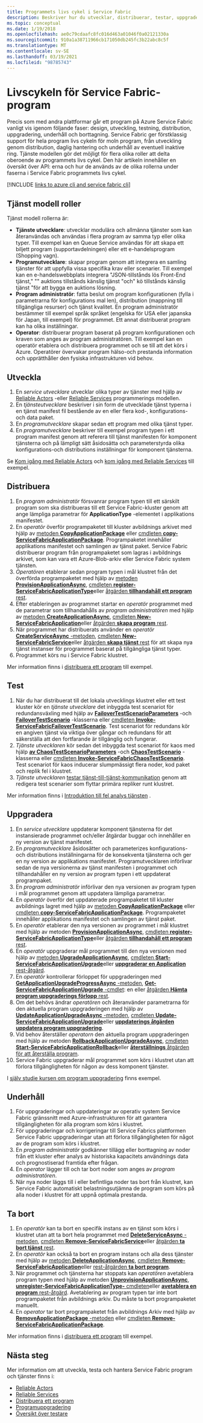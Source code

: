 ```yaml
---
title: Programmets livs cykel i Service Fabric
description: Beskriver hur du utvecklar, distribuerar, testar, uppgraderar, underhåller och tar bort Service Fabric program.
ms.topic: conceptual
ms.date: 1/19/2018
ms.openlocfilehash: ae0c79cdaafc8fc016d463a01046f0a02121330a
ms.sourcegitcommit: 910a1a38711966cb171050db245fc3b22abc8c5f
ms.translationtype: MT
ms.contentlocale: sv-SE
ms.lasthandoff: 03/19/2021
ms.locfileid: "98785743"
---
```

# <a name="service-fabric-application-lifecycle"></a>Livscykeln för Service Fabric-program
Precis som med andra plattformar går ett program på Azure Service Fabric vanligt vis igenom följande faser: design, utveckling, testning, distribution, uppgradering, underhåll och borttagning. Service Fabric ger förstklassig support för hela program livs cykeln för moln program, från utveckling genom distribution, daglig hantering och underhåll av eventuell inaktive ring. Tjänste modellen gör det möjligt för flera olika roller att delta oberoende av programmets livs cykel. Den här artikeln innehåller en översikt över API: erna och hur de används av de olika rollerna under faserna i Service Fabric programmets livs cykel.

[!INCLUDE [links to azure cli and service fabric cli](../../includes/service-fabric-sfctl.md)]

## <a name="service-model-roles"></a>Tjänst modell roller
Tjänst modell rollerna är:

* **Tjänste utvecklare**: utvecklar modulära och allmänna tjänster som kan återanvändas och användas i flera program av samma typ eller olika typer. Till exempel kan en Queue Service användas för att skapa ett biljett program (supportavdelningen) eller ett e-handelsprogram (Shopping vagn).
* **Programutvecklare**: skapar program genom att integrera en samling tjänster för att uppfylla vissa specifika krav eller scenarier. Till exempel kan en e-handelswebbplats integrera "JSON-tillstånds lös Front-End tjänst," "" auktions tillstånds känslig tjänst "och" kö tillstånds känslig tjänst "för att bygga en auktions lösning.
* **Program administratör**: fatta beslut om program konfigurationen (fylla i parametrarna för konfigurations mal len), distribution (mappning till tillgängliga resurser) och tjänst kvalitet. En program administratör bestämmer till exempel språk språket (engelska för USA eller japanska för Japan, till exempel) för programmet. Ett annat distribuerat program kan ha olika inställningar.
* **Operator**: distribuerar program baserat på program konfigurationen och kraven som anges av program administratören. Till exempel kan en operatör etablera och distribuera programmet och se till att det körs i Azure. Operatörer övervakar program hälso-och prestanda information och upprätthåller den fysiska infrastrukturen vid behov.

## <a name="develop"></a>Utveckla
1. En *service utvecklare* utvecklar olika typer av tjänster med hjälp av [Reliable Actors](service-fabric-reliable-actors-introduction.md) -eller [Reliable Services](service-fabric-reliable-services-introduction.md) programmerings modellen.
2. En *tjänsteutvecklare* beskriver i sin form de utvecklade tjänst typerna i en tjänst manifest fil bestående av en eller flera kod-, konfigurations-och data paket.
3. En *programutvecklare* skapar sedan ett program med olika tjänst typer.
4. En *programutvecklare* beskriver till exempel program typen i ett program manifest genom att referera till tjänst manifesten för komponent tjänsterna och på lämpligt sätt åsidosätta och parameterstyrda olika konfigurations-och distributions inställningar för komponent tjänsterna.

Se [Kom igång med Reliable Actors](service-fabric-reliable-actors-get-started.md) och [kom igång med Reliable Services](service-fabric-reliable-services-quick-start.md) till exempel.

## <a name="deploy"></a>Distribuera
1. En *program administratör* försvanrar program typen till ett särskilt program som ska distribueras till ett Service Fabric-kluster genom att ange lämpliga parametrar för **ApplicationType** -elementet i applikations manifestet.
2. En *operatör* överför programpaketet till kluster avbildnings arkivet med hjälp av [metoden **CopyApplicationPackage**](/dotnet/api/system.fabric.fabricclient.applicationmanagementclient) eller [cmdleten **copy-ServiceFabricApplicationPackage**](/powershell/module/servicefabric/copy-servicefabricapplicationpackage). Programpaketet innehåller applikations manifestet och samlingen av tjänst paket. Service Fabric distribuerar program från programpaketet som lagras i avbildnings arkivet, som kan vara ett Azure-Blob-arkiv eller Service Fabric system tjänsten.
3. *Operatören* etablerar sedan program typen i mål klustret från det överförda programpaketet med hjälp av [metoden **ProvisionApplicationAsync**](/dotnet/api/system.fabric.fabricclient.applicationmanagementclient), [cmdleten **register-ServiceFabricApplicationType**](/powershell/module/servicefabric/register-servicefabricapplicationtype)eller [åtgärden **tillhandahåll ett program** rest](/rest/api/servicefabric/provision-an-application).
4. Efter etableringen av programmet startar en *operatör* programmet med de parametrar som tillhandahålls av *program administratören* med hjälp av [metoden **CreateApplicationAsync**](/dotnet/api/system.fabric.fabricclient.applicationmanagementclient), [cmdleten **New-ServiceFabricApplication**](/powershell/module/servicefabric/new-servicefabricapplication)eller [åtgärden **skapa program** rest](/rest/api/servicefabric/create-an-application).
5. När programmet har distribuerats använder en *operatör* [ **CreateServiceAsync** -metoden](/dotnet/api/system.fabric.fabricclient.servicemanagementclient), [cmdleten **New-ServiceFabricService**](/powershell/module/servicefabric/new-servicefabricservice)eller [åtgärden **skapa tjänst** rest](/rest/api/servicefabric/create-a-service) för att skapa nya tjänst instanser för programmet baserat på tillgängliga tjänst typer.
6. Programmet körs nu i Service Fabric klustret.

Mer information finns i [distribuera ett program](service-fabric-deploy-remove-applications.md) till exempel.

## <a name="test"></a>Test
1. När du har distribuerat till det lokala utvecklings klustret eller ett test kluster kör en *tjänste utvecklare* det inbyggda test scenariot för redundansväxling med hjälp av [**FailoverTestScenarioParameters**](/dotnet/api/system.fabric.testability.scenario.failovertestscenarioparameters) -och [**FailoverTestScenario**](/dotnet/api/system.fabric.testability.scenario.failovertestscenario) -klasserna eller [cmdleten **Invoke-ServiceFabricFailoverTestScenario**](/powershell/module/servicefabric/invoke-servicefabricfailovertestscenario). Test scenariot för redundans kör en angiven tjänst via viktiga över gångar och redundans för att säkerställa att den fortfarande är tillgänglig och fungerar.
2. *Tjänste utvecklaren* kör sedan det inbyggda test scenariot för kaos med hjälp [**av ChaosTestScenarioParameters**](/dotnet/api/system.fabric.testability.scenario.chaostestscenarioparameters) -och [**ChaosTestScenario**](/dotnet/api/system.fabric.testability.scenario.chaostestscenario) -klasserna eller [cmdleten **Invoke-ServiceFabricChaosTestScenario**](/powershell/module/servicefabric/invoke-servicefabricchaostestscenario). Test scenariot för kaos inducerar slumpmässigt flera noder, kod paket och replik fel i klustret.
3. *Tjänste utvecklaren* [testar tjänst-till-tjänst-kommunikation](service-fabric-testability-scenarios-service-communication.md) genom att redigera test scenarier som flyttar primära repliker runt klustret.

Mer information finns i [Introduktion till fel analys tjänsten](service-fabric-testability-overview.md) .

## <a name="upgrade"></a>Uppgradera
1. En *service utvecklare* uppdaterar komponent tjänsterna för det instansierade programmet och/eller åtgärdar buggar och innehåller en ny version av tjänst manifestet.
2. En *programutvecklare* åsidosätter och parameterizes konfigurations-och distributions inställningarna för de konsekventa tjänsterna och ger en ny version av applikations manifestet. Programutvecklaren införlivar sedan de nya versionerna av tjänst manifesten i programmet och tillhandahåller en ny version av program typen i ett uppdaterat programpaket.
3. En *program administratör* införlivar den nya versionen av program typen i mål programmet genom att uppdatera lämpliga parametrar.
4. En *operatör* överför det uppdaterade programpaketet till kluster avbildnings lagret med hjälp av [metoden **CopyApplicationPackage**](/dotnet/api/system.fabric.fabricclient.applicationmanagementclient) eller [cmdleten **copy-ServiceFabricApplicationPackage**](/powershell/module/servicefabric/copy-servicefabricapplicationpackage). Programpaketet innehåller applikations manifestet och samlingen av tjänst paket.
5. En *operatör* etablerar den nya versionen av programmet i mål klustret med hjälp av metoden [ **ProvisionApplicationAsync**](/dotnet/api/system.fabric.fabricclient.applicationmanagementclient), [cmdleten **register-ServiceFabricApplicationType**](/powershell/module/servicefabric/register-servicefabricapplicationtype)eller [åtgärden **tillhandahåll ett program** rest](/rest/api/servicefabric/provision-an-application).
6. En *operatör* uppgraderar mål programmet till den nya versionen med hjälp av [metoden **UpgradeApplicationAsync**](/dotnet/api/system.fabric.fabricclient.applicationmanagementclient), [cmdleten **Start-ServiceFabricApplicationUpgrade**](/powershell/module/servicefabric/start-servicefabricapplicationupgrade)eller [ **uppgraderar en Application** rest-åtgärd](/rest/api/servicefabric/upgrade-an-application).
7. En *operatör* kontrollerar förloppet för uppgraderingen med [ **GetApplicationUpgradeProgressAsync** -metoden](/dotnet/api/system.fabric.fabricclient.applicationmanagementclient), [ **Get-ServiceFabricApplicationUpgrade** -cmdlet](/powershell/module/servicefabric/get-servicefabricapplicationupgrade): en eller [åtgärden **Hämta program uppgraderings förlopp** rest](/rest/api/servicefabric/get-the-progress-of-an-application-upgrade1).
8. Om det behövs ändrar *operatören* och återanvänder parametrarna för den aktuella program uppgraderingen med hjälp av [ **UpdateApplicationUpgradeAsync** -metoden](/dotnet/api/system.fabric.fabricclient.applicationmanagementclient), [cmdleten **Update-ServiceFabricApplicationUpgrade**](/powershell/module/servicefabric/update-servicefabricapplicationupgrade)eller [ **uppdaterings åtgärden uppdatera program uppgradering**](/rest/api/servicefabric/update-an-application-upgrade).
9. Vid behov återställer *operatorn* den aktuella program uppgraderingen med hjälp av metoden [ **RollbackApplicationUpgradeAsync**](/dotnet/api/system.fabric.fabricclient.applicationmanagementclient), [cmdleten **Start-ServiceFabricApplicationRollback**](/powershell/module/servicefabric/start-servicefabricapplicationrollback)eller [ **återställnings** åtgärden för att återställa program](/rest/api/servicefabric/rollback-an-application-upgrade).
10. Service Fabric uppgraderar mål programmet som körs i klustret utan att förlora tillgängligheten för någon av dess komponent tjänster.

I [själv studie kursen om program uppgradering](service-fabric-application-upgrade-tutorial.md) finns exempel.

## <a name="maintain"></a>Underhåll
1. För uppgraderingar och uppdateringar av operativ system Service Fabric gränssnitt med Azure-infrastrukturen för att garantera tillgängligheten för alla program som körs i klustret.
2. För uppgraderingar och korrigeringar till Service Fabrics plattformen Service Fabric uppgraderingar utan att förlora tillgängligheten för något av de program som körs i klustret.
3. En *program administratör* godkänner tillägg eller borttagning av noder från ett kluster efter analys av historiska kapacitets användnings data och prognostiserad framtida efter frågan.
4. En *operator* lägger till och tar bort noder som anges av *program administratören*.
5. När nya noder läggs till i eller befintliga noder tas bort från klustret, kan Service Fabric automatiskt belastningsutjämna de program som körs på alla noder i klustret för att uppnå optimala prestanda.

## <a name="remove"></a>Ta bort
1. En *operatör* kan ta bort en specifik instans av en tjänst som körs i klustret utan att ta bort hela programmet med [ **DeleteServiceAsync** -metoden](/dotnet/api/system.fabric.fabricclient.servicemanagementclient), [cmdleten **Remove-ServiceFabricService**](/powershell/module/servicefabric/remove-servicefabricservice)eller [åtgärden **ta bort tjänst** rest](/rest/api/servicefabric/delete-a-service).  
2. En *operatör* kan också ta bort en program instans och alla dess tjänster med hjälp av [metoden **DeleteApplicationAsync**](/dotnet/api/system.fabric.fabricclient.applicationmanagementclient), [cmdleten **Remove-ServiceFabricApplication**](/powershell/module/servicefabric/remove-servicefabricapplication)eller [rest-åtgärden **ta bort program**](/rest/api/servicefabric/delete-an-application).
3. När programmet och tjänsterna har stoppats kan *operatören* avetablera program typen med hjälp av metoden [ **UnprovisionApplicationAsync**](/dotnet/api/system.fabric.fabricclient.applicationmanagementclient), [ **unregister-ServiceFabricApplicationType-** cmdleten](/powershell/module/servicefabric/unregister-servicefabricapplicationtype)eller [ **avetablera en program** rest-åtgärd](/rest/api/servicefabric/unprovision-an-application). Avetablering av program typen tar inte bort programpaketet från avbildnings arkiv. Du måste ta bort programpaketet manuellt.
4. En *operator* tar bort programpaketet från avbildnings Arkiv med hjälp av [ **RemoveApplicationPackage** -metoden](/dotnet/api/system.fabric.fabricclient.applicationmanagementclient) eller [cmdleten **Remove-ServiceFabricApplicationPackage**](/powershell/module/servicefabric/remove-servicefabricapplicationpackage).

Mer information finns i [distribuera ett program](service-fabric-deploy-remove-applications.md) till exempel.

## <a name="next-steps"></a>Nästa steg
Mer information om att utveckla, testa och hantera Service Fabric program och tjänster finns i:

* [Reliable Actors](service-fabric-reliable-actors-introduction.md)
* [Reliable Services](service-fabric-reliable-services-introduction.md)
* [Distribuera ett program](service-fabric-deploy-remove-applications.md)
* [Programuppgradering](service-fabric-application-upgrade.md)
* [Översikt över testare](service-fabric-testability-overview.md)
